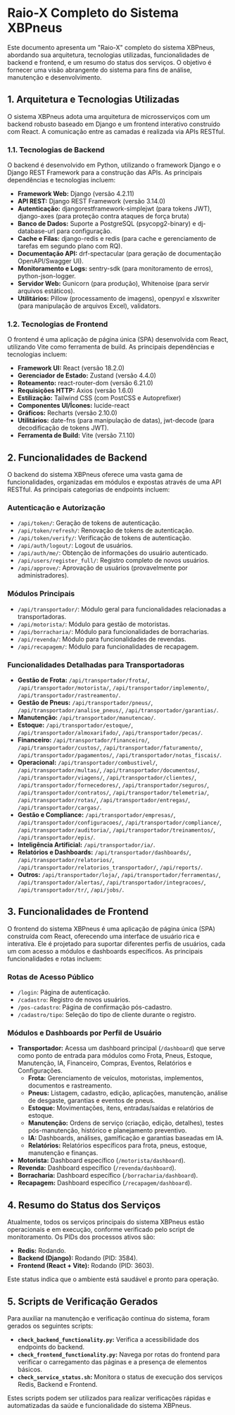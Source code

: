 # Raio-X Completo do Sistema XBPneus

Este documento apresenta um "Raio-X" completo do sistema XBPneus, abordando sua arquitetura, tecnologias utilizadas, funcionalidades de backend e frontend, e um resumo do status dos serviços. O objetivo é fornecer uma visão abrangente do sistema para fins de análise, manutenção e desenvolvimento.

## 1. Arquitetura e Tecnologias Utilizadas

O sistema XBPneus adota uma arquitetura de microsserviços com um backend robusto baseado em Django e um frontend interativo construído com React. A comunicação entre as camadas é realizada via APIs RESTful.

### 1.1. Tecnologias de Backend

O backend é desenvolvido em Python, utilizando o framework Django e o Django REST Framework para a construção das APIs. As principais dependências e tecnologias incluem:

*   **Framework Web:** Django (versão 4.2.11)
*   **API REST:** Django REST Framework (versão 3.14.0)
*   **Autenticação:** djangorestframework-simplejwt (para tokens JWT), django-axes (para proteção contra ataques de força bruta)
*   **Banco de Dados:** Suporte a PostgreSQL (psycopg2-binary) e dj-database-url para configuração.
*   **Cache e Filas:** django-redis e redis (para cache e gerenciamento de tarefas em segundo plano com RQ).
*   **Documentação API:** drf-spectacular (para geração de documentação OpenAPI/Swagger UI).
*   **Monitoramento e Logs:** sentry-sdk (para monitoramento de erros), python-json-logger.
*   **Servidor Web:** Gunicorn (para produção), Whitenoise (para servir arquivos estáticos).
*   **Utilitários:** Pillow (processamento de imagens), openpyxl e xlsxwriter (para manipulação de arquivos Excel), validators.

### 1.2. Tecnologias de Frontend

O frontend é uma aplicação de página única (SPA) desenvolvida com React, utilizando Vite como ferramenta de build. As principais dependências e tecnologias incluem:

*   **Framework UI:** React (versão 18.2.0)
*   **Gerenciador de Estado:** Zustand (versão 4.4.0)
*   **Roteamento:** react-router-dom (versão 6.21.0)
*   **Requisições HTTP:** Axios (versão 1.6.0)
*   **Estilização:** Tailwind CSS (com PostCSS e Autoprefixer)
*   **Componentes UI/Ícones:** lucide-react
*   **Gráficos:** Recharts (versão 2.10.0)
*   **Utilitários:** date-fns (para manipulação de datas), jwt-decode (para decodificação de tokens JWT).
*   **Ferramenta de Build:** Vite (versão 7.1.10)

## 2. Funcionalidades de Backend

O backend do sistema XBPneus oferece uma vasta gama de funcionalidades, organizadas em módulos e expostas através de uma API RESTful. As principais categorias de endpoints incluem:

### Autenticação e Autorização

*   `/api/token/`: Geração de tokens de autenticação.
*   `/api/token/refresh/`: Renovação de tokens de autenticação.
*   `/api/token/verify/`: Verificação de tokens de autenticação.
*   `/api/auth/logout/`: Logout de usuários.
*   `/api/auth/me/`: Obtenção de informações do usuário autenticado.
*   `/api/users/register_full/`: Registro completo de novos usuários.
*   `/api/approve/`: Aprovação de usuários (provavelmente por administradores).

### Módulos Principais

*   `/api/transportador/`: Módulo geral para funcionalidades relacionadas a transportadoras.
*   `/api/motorista/`: Módulo para gestão de motoristas.
*   `/api/borracharia/`: Módulo para funcionalidades de borracharias.
*   `/api/revenda/`: Módulo para funcionalidades de revendas.
*   `/api/recapagem/`: Módulo para funcionalidades de recapagem.

### Funcionalidades Detalhadas para Transportadoras

*   **Gestão de Frota:** `/api/transportador/frota/`, `/api/transportador/motorista/`, `/api/transportador/implemento/`, `/api/transportador/rastreamento/`.
*   **Gestão de Pneus:** `/api/transportador/pneus/`, `/api/transportador/analise_pneus/`, `/api/transportador/garantias/`.
*   **Manutenção:** `/api/transportador/manutencao/`.
*   **Estoque:** `/api/transportador/estoque/`, `/api/transportador/almoxarifado/`, `/api/transportador/pecas/`.
*   **Financeiro:** `/api/transportador/financeiro/`, `/api/transportador/custos/`, `/api/transportador/faturamento/`, `/api/transportador/pagamentos/`, `/api/transportador/notas_fiscais/`.
*   **Operacional:** `/api/transportador/combustivel/`, `/api/transportador/multas/`, `/api/transportador/documentos/`, `/api/transportador/viagens/`, `/api/transportador/clientes/`, `/api/transportador/fornecedores/`, `/api/transportador/seguros/`, `/api/transportador/contratos/`, `/api/transportador/telemetria/`, `/api/transportador/rotas/`, `/api/transportador/entregas/`, `/api/transportador/cargas/`.
*   **Gestão e Compliance:** `/api/transportador/empresas/`, `/api/transportador/configuracoes/`, `/api/transportador/compliance/`, `/api/transportador/auditoria/`, `/api/transportador/treinamentos/`, `/api/transportador/epis/`.
*   **Inteligência Artificial:** `/api/transportador/ia/`.
*   **Relatórios e Dashboards:** `/api/transportador/dashboards/`, `/api/transportador/relatorios/`, `/api/transportador/relatorios_transportador/`, `/api/reports/`.
*   **Outros:** `/api/transportador/loja/`, `/api/transportador/ferramentas/`, `/api/transportador/alertas/`, `/api/transportador/integracoes/`, `/api/transportador/tr/`, `/api/jobs/`.

## 3. Funcionalidades de Frontend

O frontend do sistema XBPneus é uma aplicação de página única (SPA) construída com React, oferecendo uma interface de usuário rica e interativa. Ele é projetado para suportar diferentes perfis de usuários, cada um com acesso a módulos e dashboards específicos. As principais funcionalidades e rotas incluem:

### Rotas de Acesso Público

*   `/login`: Página de autenticação.
*   `/cadastro`: Registro de novos usuários.
*   `/pos-cadastro`: Página de confirmação pós-cadastro.
*   `/cadastro/tipo`: Seleção do tipo de cliente durante o registro.

### Módulos e Dashboards por Perfil de Usuário

*   **Transportador:** Acessa um dashboard principal (`/dashboard`) que serve como ponto de entrada para módulos como Frota, Pneus, Estoque, Manutenção, IA, Financeiro, Compras, Eventos, Relatórios e Configurações.
    *   **Frota:** Gerenciamento de veículos, motoristas, implementos, documentos e rastreamento.
    *   **Pneus:** Listagem, cadastro, edição, aplicações, manutenção, análise de desgaste, garantias e eventos de pneus.
    *   **Estoque:** Movimentações, itens, entradas/saídas e relatórios de estoque.
    *   **Manutenção:** Ordens de serviço (criação, edição, detalhes), testes pós-manutenção, histórico e planejamento preventivo.
    *   **IA:** Dashboards, análises, gamificação e garantias baseadas em IA.
    *   **Relatórios:** Relatórios específicos para frota, pneus, estoque, manutenção e finanças.
*   **Motorista:** Dashboard específico (`/motorista/dashboard`).
*   **Revenda:** Dashboard específico (`/revenda/dashboard`).
*   **Borracharia:** Dashboard específico (`/borracharia/dashboard`).
*   **Recapagem:** Dashboard específico (`/recapagem/dashboard`).

## 4. Resumo do Status dos Serviços

Atualmente, todos os serviços principais do sistema XBPneus estão operacionais e em execução, conforme verificado pelo script de monitoramento. Os PIDs dos processos ativos são:

*   **Redis:** Rodando.
*   **Backend (Django):** Rodando (PID: 3584).
*   **Frontend (React + Vite):** Rodando (PID: 3603).

Este status indica que o ambiente está saudável e pronto para operação.

## 5. Scripts de Verificação Gerados

Para auxiliar na manutenção e verificação contínua do sistema, foram gerados os seguintes scripts:

*   **`check_backend_functionality.py`:** Verifica a acessibilidade dos endpoints do backend.
*   **`check_frontend_functionality.py`:** Navega por rotas do frontend para verificar o carregamento das páginas e a presença de elementos básicos.
*   **`check_service_status.sh`:** Monitora o status de execução dos serviços Redis, Backend e Frontend.

Estes scripts podem ser utilizados para realizar verificações rápidas e automatizadas da saúde e funcionalidade do sistema XBPneus.
